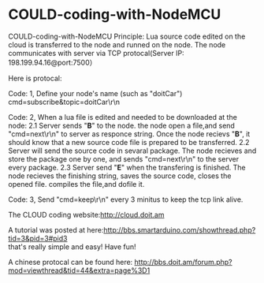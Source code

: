 # COULD-coding-with-NodeMCU
COULD-coding-with-NodeMCU
Principle:
Lua source code edited on the cloud is transferred to the node and runned on the node.
The node communicates with server via TCP protocal(Server IP: 198.199.94.16@port:7500）

Here is protocal:

Code:
1, Define your node's name  (such as "doitCar")
cmd=subscribe&topic=doitCar\r\n

Code:
2, When a lua file is edited and needed to be downloaded at the node:
     2.1 Server sends "__B__" to the node. the node open a file,and send "cmd=next\r\n" to server as responce string. Once the node recievs "__B__", it should know that a new source code file is prepared to be transferred. 
     2.2 Server will send the source code in sevaral package. The node recieves and store the package one by one, and sends "cmd=next\r\n" to the server every package.
     2.3 Server send "__E__" when the transfering is finished. The node recieves the finishing string, saves the source code, closes the opened file. compiles the file,and dofile it.


Code:
3, Send  "cmd=keep\r\n" every 3 minitus to keep the tcp link alive.


The CLOUD coding website:http://cloud.doit.am

A tutorial was posted at here:http://bbs.smartarduino.com/showthread.php?tid=3&pid=3#pid3     
that's really simple and easy!
Have fun!

A chinese protocal can be found here:
http://bbs.doit.am/forum.php?mod=viewthread&tid=44&extra=page%3D1
